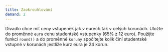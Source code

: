 ```yaml
---
title: Zaokrouhlování
demand: 2
---
```


Divadlo chce mít ceny vstupenek jak v eurech tak v celých korunách. Uložte do proměnné `eura` cenu studentské vstupenky (65% z 12 euro). Použijte funkci `round()` a do proměnné `koruny` spočítejte kolik činí studentské vstupné v korunách jestliže kurz eura je 24 korun.
